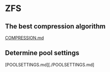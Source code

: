 # ZFS

## The best compression algorithm

[COMPRESSION.md](./COMPRESSION.md)

## Determine pool settings

[POOLSETTINGS.md][./POOLSETTINGS.md]
